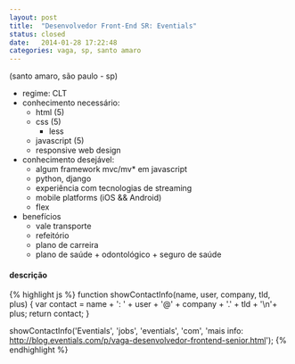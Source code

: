 ```yaml
---
layout: post
title:  "Desenvolvedor Front-End SR: Eventials"
status: closed
date:   2014-01-28 17:22:48
categories: vaga, sp, santo amaro
---
```


(santo amaro, são paulo - sp)

* regime: CLT
* conhecimento necessário:
  * html (5)
  * css (5)
    * less
  * javascript (5)
  * responsive web design
* conhecimento desejável:
  * algum framework mvc/mv* em javascript
  * python, django
  * experiência com tecnologias de streaming
  * mobile platforms (iOS && Android)
  * flex
* benefícios
  * vale transporte
  * refeitório
  * plano de carreira
  * plano de saúde + odontológico + seguro de saúde

#### descrição

{% highlight js %}
function showContactInfo(name, user, company, tld, plus) {
  var contact = name + ': ' + user + '@' + company + '.' + tld + '\n'+ plus;
  return contact;
}

showContactInfo('Eventials', 'jobs', 'eventials', 'com', 'mais info: http://blog.eventials.com/p/vaga-desenvolvedor-frontend-senior.html');
{% endhighlight %}
